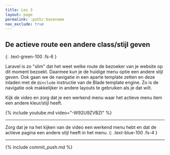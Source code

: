 ```yaml
---
title: Les 3
layout: page
permalink: :path/:basename
nav_exclude: true
---
```


## De actieve route een andere class/stijl geven
{: .text-green-100 .fs-6 }

Laravel is zo "slim" dat het weet welke route de bezoeker van je website op dit moment bezoekt.
Daarmee kun je de huidige menu optie een andere stijl geven. Ook gaan we de navigatie in een aparte template zetten en deze inladen met de `@include` instructie van de Blade template engine.
Zo is de navigatie ook makkelijker in andere layouts te gebruiken als je dat wilt.

Kijk de video en zorg dat je een werkend menu waar het actieve menu item een andere kleur/stijl heeft.

{% include youtube.md video="-W92U9ZVBZI" %}

---

Zorg dat je na het kijken van de video een werkend menu hebt en dat de actieve pagina een andere stijl heeft in het menu.
{: .text-blue-100 .fs-4 }

---

{% include commit_push.md %}


